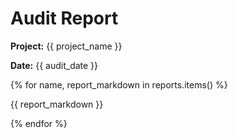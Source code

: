 # Audit Report

**Project:** {{ project_name }}

**Date:** {{ audit_date }}

{% for name, report_markdown in reports.items() %}

{{ report_markdown }}

{% endfor %}
